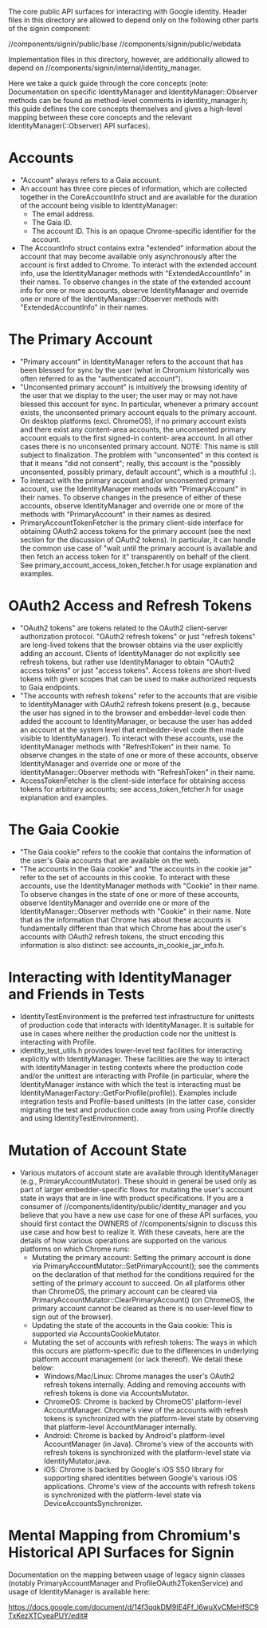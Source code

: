 The core public API surfaces for interacting with Google identity. Header files
in this directory are allowed to depend only on the following other parts of the
signin component:

//components/signin/public/base
//components/signin/public/webdata

Implementation files in this directory, however, are additionally allowed to
depend on //components/signin/internal/identity_manager.

Here we take a quick guide through the core concepts (note: Documentation on
specific IdentityManager and IdentityManager::Observer methods can be found as
method-level comments in identity_manager.h; this guide defines the core
concepts themselves and gives a high-level mapping between these core concepts
and the relevant IdentityManager(::Observer) API surfaces).

# Accounts
- "Account" always refers to a Gaia account.
- An account has three core pieces of information, which are collected together
  in the CoreAccountInfo struct and are available for the duration of the
  account being visible to IdentityManager:
  - The email address.
  - The Gaia ID.
  - The account ID. This is an opaque Chrome-specific identifier for the
    account.
- The AccountInfo struct contains extra "extended" information about the account
  that may become available only asynchronously after the account is first added
  to Chrome. To interact with the extended account info, use the IdentityManager
  methods with "ExtendedAccountInfo" in their names. To observe changes in the
  state of the extended account info for one or more accounts, observe
  IdentityManager and override one or more of the IdentityManager::Observer
  methods with "ExtendedAccountInfo" in their names.

# The Primary Account
- "Primary account" in IdentityManager refers to the account that has been
  blessed for sync by the user (what in Chromium historically was often referred
  to as the "authenticated account").
- "Unconsented primary account" is intuitively the browsing identity of the user
  that we display to the user; the user may or may not have blessed this account
  for sync. In particular, whenever a primary account exists, the unconsented
  primary account equals to the primary account. On desktop platforms (excl.
  ChromeOS), if no primary account exists and there exist any content-area
  accounts, the unconsented primary account equals to the first signed-in content-
  area account. In all other cases there is no unconsented primary account.
  NOTE: This name is still subject to finalization. The problem with
  "unconsented" in this context is that it means "did not consent"; really, this
  account is the "possibly unconsented, possibly primary, default account", which
  is a mouthful :).
- To interact with the primary account and/or unconsented primary account, use
  the IdentityManager methods with "PrimaryAccount" in their names. To observe
  changes in the presence of either of these accounts, observe IdentityManager
  and override one or more of the methods with "PrimaryAccount" in their names
  as desired.
- PrimaryAccountTokenFetcher is the primary client-side interface for obtaining
  OAuth2 access tokens for the primary account (see the next section for the
  discussion of OAuth2 tokens). In particular, it can handle the common use case
  of "wait until the primary account is available and then fetch an access token
  for it" transparently on behalf of the client. See
  primary_account_access_token_fetcher.h for usage explanation and examples.

# OAuth2 Access and Refresh Tokens
- "OAuth2 tokens" are tokens related to the OAuth2 client-server authorization
  protocol. "OAuth2 refresh tokens" or just "refresh tokens" are long-lived
  tokens that the browser obtains via the user explicitly adding an account.
  Clients of IdentityManager do not explicitly see refresh tokens, but rather use
  IdentityManager to obtain "OAuth2 access tokens" or just "access tokens".
  Access tokens are short-lived tokens with given scopes that can be used to make
  authorized requests to Gaia endpoints.
- "The accounts with refresh tokens" refer to the accounts that are visible to
  IdentityManager with OAuth2 refresh tokens present (e.g., because the user has
    signed in to the browser and embedder-level code then added the account to
    IdentityManager, or because the user has added an account at the
    system level that embedder-level code then made visible to IdentityManager).
  To interact with these accounts, use the IdentityManager methods with
  "RefreshToken" in their name. To observe changes in the state of one or more
  of these accounts, observe IdentityManager and override one or more of the
  IdentityManager::Observer methods with "RefreshToken" in their name.
- AccessTokenFetcher is the client-side interface for obtaining access tokens
  for arbitrary accounts; see access_token_fetcher.h for usage explanation and
  examples.

# The Gaia Cookie
- "The Gaia cookie" refers to the cookie that contains the information of the
  user's Gaia accounts that are available on the web.
- "The accounts in the Gaia cookie" and "the accounts in the cookie jar" refer to
  the set of accounts in this cookie. To interact with these accounts, use the
  IdentityManager methods with "Cookie" in their name. To observe changes in the
  state of one or more of these accounts, observe IdentityManager and override
  one or more of the IdentityManager::Observer methods with "Cookie" in their
  name. Note that as the information that Chrome has about these accounts is
  fundamentally different than that which Chrome has about the user's accounts
  with OAuth2 refresh tokens, the struct encoding this information is also
  distinct: see accounts_in_cookie_jar_info.h.

# Interacting with IdentityManager and Friends in Tests
- IdentityTestEnvironment is the preferred test infrastructure for unittests
  of production code that interacts with IdentityManager. It is suitable for
  use in cases where neither the production code nor the unittest is interacting
  with Profile.
- identity_test_utils.h provides lower-level test facilities for interacting
  explicitly with IdentityManager. These facilities are the way to interact with
  IdentityManager in testing contexts where the production code and/or the
  unittest are interacting with Profile (in particular, where the
  IdentityManager instance with which the test is interacting must be
  IdentityManagerFactory::GetForProfile(profile)). Examples include integration
  tests and Profile-based unittests (in the latter case, consider migrating the
  test and production code away from using Profile directly and using
  IdentityTestEnvironment).

# Mutation of Account State
- Various mutators of account state are available through IdentityManager (e.g.,
  PrimaryAccountMutator). These should in general be used only as part of larger
  embedder-specific flows for mutating the user's account state in ways that are
  in line with product specifications. If you are a consumer of
  //components/identity/public/identity_manager and you believe that you have a
  new use case for one of these API surfaces, you should first contact the
  OWNERS of //components/signin to discuss this use case and how best to realize
  it. With these caveats, here are the details of how various operations are
  supported on the various platforms on which Chrome runs:
  * Mutating the primary account: Setting the primary account is done via
    PrimaryAccountMutator::SetPrimaryAccount(); see the comments on the
    declaration of that method for the conditions required for the setting of
    the primary account to succeed. On all platforms other than ChromeOS, the
    primary account can be cleared via
    PrimaryAccountMutator::ClearPrimaryAccount() (on ChromeOS, the primary
    account cannot be cleared as there is no user-level flow to sign out of
    the browser).
  * Updating the state of the accounts in the Gaia cookie: This is supported via
    AccountsCookieMutator.
  * Mutating the set of accounts with refresh tokens: The ways in which this
    occurs are platform-specific due to the differences in underlying platform
    account management (or lack thereof). We detail these below:
    - Windows/Mac/Linux: Chrome manages the user's OAuth2 refresh tokens
      internally. Adding and removing accounts with refresh tokens is done via
      AccountsMutator.
    - ChromeOS: Chrome is backed by ChromeOS' platform-level AccountManager.
      Chrome's view of the accounts with refresh tokens is synchronized with
      the platform-level state by observing that platform-level AccountManager
      internally.
    - Android: Chrome is backed by Android's platform-level AccountManager (in
      Java). Chrome's view of the accounts with refresh tokens is synchronized
      with the platform-level state via IdentityMutator.java.
    - iOS: Chrome is backed by Google's iOS SSO library for supporting shared
      identities between Google's various iOS applications. Chrome's view of the
      accounts with refresh tokens is synchronized with the platform-level state
      via DeviceAccountsSynchronizer.

# Mental Mapping from Chromium's Historical API Surfaces for Signin
Documentation on the mapping between usage of legacy signin
classes (notably PrimaryAccountManager and ProfileOAuth2TokenService) and usage
of IdentityManager is available here:

https://docs.google.com/document/d/14f3qqkDM9IE4Ff_l6wuXvCMeHfSC9TxKezXTCyeaPUY/edit#
